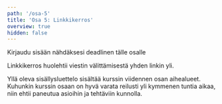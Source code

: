```yaml
---
path: '/osa-5'
title: 'Osa 5: Linkkikerros'
overview: true
hidden: false
---
```



<only-for-not-logged-in>
  <deadline>Kirjaudu sisään nähdäksesi deadlinen tälle osalle</deadline>
</only-for-not-logged-in>


Linkkikerros huolehtii viestin välittämisestä yhden linkin yli. 


<please-login></please-login>

<pages-in-this-section></pages-in-this-section>

Yllä oleva sisällysluettelo sisältää kurssin viidennen osan aihealueet. Kuhunkin kurssin osaan on hyvä varata reilusti yli kymmenen tuntia aikaa, niin ehtii paneutua asioihin ja tehtäviin kunnolla.

<exercises-in-this-section></exercises-in-this-section>
